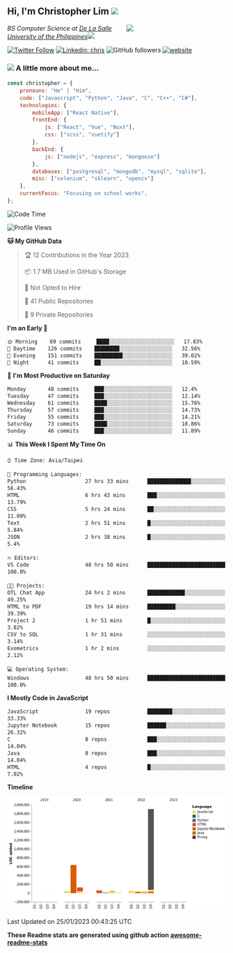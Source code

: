 <h2>Hi, I'm Christopher Lim <img src="https://media3.giphy.com/media/r3SVtaGUukD5V6UjzP/giphy.gif" width="50" /></h2>
<img align='right' src="https://media.giphy.com/media/M9gbBd9nbDrOTu1Mqx/giphy.gif" width="230">
<p><em>BS Computer Science at <a href="https://www.dlsu.edu.ph/">De La Salle University of the Philippines</a><img src="https://media.giphy.com/media/WUlplcMpOCEmTGBtBW/giphy.gif" width="30"> 
</em></p>

[![Twitter Follow](https://img.shields.io/twitter/follow/ClovesJL?label=Follow)](https://twitter.com/intent/follow?screen_name=ClovesJL)
[![Linkedin: chris](https://img.shields.io/badge/-chris-blue?style=flat-square&logo=Linkedin&logoColor=white&link=https://www.linkedin.com/in/christopher-lim-122831183/)](https://www.linkedin.com/in/christopher-lim-122831183/)
![GitHub followers](https://img.shields.io/github/followers/cc-visionary?label=Follow&style=social)
[![website](https://img.shields.io/badge/Website-46a2f1.svg?&style=flat-square&logo=Google-Chrome&logoColor=white&link=http://christopherlim.surge.sh/)](http://christopherlim.surge.sh/)

### <img src="https://media.giphy.com/media/VgCDAzcKvsR6OM0uWg/giphy.gif" width="50"> A little more about me...  

```javascript
const christopher = {
    pronouns: "He" | "Him",
    code: ["Javascript", "Python", "Java", "C", "C++", "C#"],
    technologies: {
        mobileApp: ["React Native"],
        frontEnd: {
            js: ["React", "Vue", "Nuxt"],
            css: ["scss", "vuetify"]
        },
        backEnd: {
            js: ["nodejs", "express", "mongoose"]
        },
        databases: ["postgresql", "mongodb", "mysql", "sqlite"],
        misc: ["selenium", "sklearn", "opencv"]
    },
    currentFocus: "Focusing on school works",
};
```

<!--START_SECTION:waka-->
![Code Time](http://img.shields.io/badge/Code%20Time-608%20hrs%2011%20mins-blue)

![Profile Views](http://img.shields.io/badge/Profile%20Views-9-blue)

**🐱 My GitHub Data** 

> 🏆 12 Contributions in the Year 2023
 > 
> 📦 1.7 MB Used in GitHub's Storage 
 > 
> 🚫 Not Opted to Hire
 > 
> 📜 41 Public Repositories 
 > 
> 🔑 9 Private Repositories  
 > 
**I'm an Early 🐤** 

```text
🌞 Morning    69 commits     ████░░░░░░░░░░░░░░░░░░░░░   17.83% 
🌆 Daytime    126 commits    ████████░░░░░░░░░░░░░░░░░   32.56% 
🌃 Evening    151 commits    █████████░░░░░░░░░░░░░░░░   39.02% 
🌙 Night      41 commits     ██░░░░░░░░░░░░░░░░░░░░░░░   10.59%

```
📅 **I'm Most Productive on Saturday** 

```text
Monday       48 commits     ███░░░░░░░░░░░░░░░░░░░░░░   12.4% 
Tuesday      47 commits     ███░░░░░░░░░░░░░░░░░░░░░░   12.14% 
Wednesday    61 commits     ████░░░░░░░░░░░░░░░░░░░░░   15.76% 
Thursday     57 commits     ███░░░░░░░░░░░░░░░░░░░░░░   14.73% 
Friday       55 commits     ███░░░░░░░░░░░░░░░░░░░░░░   14.21% 
Saturday     73 commits     ████░░░░░░░░░░░░░░░░░░░░░   18.86% 
Sunday       46 commits     ███░░░░░░░░░░░░░░░░░░░░░░   11.89%

```


📊 **This Week I Spent My Time On** 

```text
⌚︎ Time Zone: Asia/Taipei

💬 Programming Languages: 
Python                   27 hrs 33 mins      ██████████████░░░░░░░░░░░   56.43% 
HTML                     6 hrs 43 mins       ███░░░░░░░░░░░░░░░░░░░░░░   13.79% 
CSS                      5 hrs 24 mins       ██░░░░░░░░░░░░░░░░░░░░░░░   11.09% 
Text                     2 hrs 51 mins       █░░░░░░░░░░░░░░░░░░░░░░░░   5.84% 
JSON                     2 hrs 38 mins       █░░░░░░░░░░░░░░░░░░░░░░░░   5.4%

🔥 Editors: 
VS Code                  48 hrs 50 mins      █████████████████████████   100.0%

🐱‍💻 Projects: 
OTL Chat App             24 hrs 2 mins       ████████████░░░░░░░░░░░░░   49.25% 
HTML to PDF              19 hrs 14 mins      █████████░░░░░░░░░░░░░░░░   39.39% 
Project 2                1 hr 51 mins        █░░░░░░░░░░░░░░░░░░░░░░░░   3.82% 
CSV to SQL               1 hr 31 mins        ░░░░░░░░░░░░░░░░░░░░░░░░░   3.14% 
Exometrics               1 hr 2 mins         ░░░░░░░░░░░░░░░░░░░░░░░░░   2.12%

💻 Operating System: 
Windows                  48 hrs 50 mins      █████████████████████████   100.0%

```

**I Mostly Code in JavaScript** 

```text
JavaScript               19 repos            ████████░░░░░░░░░░░░░░░░░   33.33% 
Jupyter Notebook         15 repos            ██████░░░░░░░░░░░░░░░░░░░   26.32% 
C                        8 repos             ███░░░░░░░░░░░░░░░░░░░░░░   14.04% 
Java                     8 repos             ███░░░░░░░░░░░░░░░░░░░░░░   14.04% 
HTML                     4 repos             █░░░░░░░░░░░░░░░░░░░░░░░░   7.02%

```


**Timeline**

![Chart not found](https://raw.githubusercontent.com/cc-visionary/cc-visionary/master/charts/bar_graph.png) 


 Last Updated on 25/01/2023 00:43:25 UTC
<!--END_SECTION:waka-->

**These Readme stats are generated using github action [awesome-readme-stats](https://github.com/anmol098/waka-readme-stats)**
